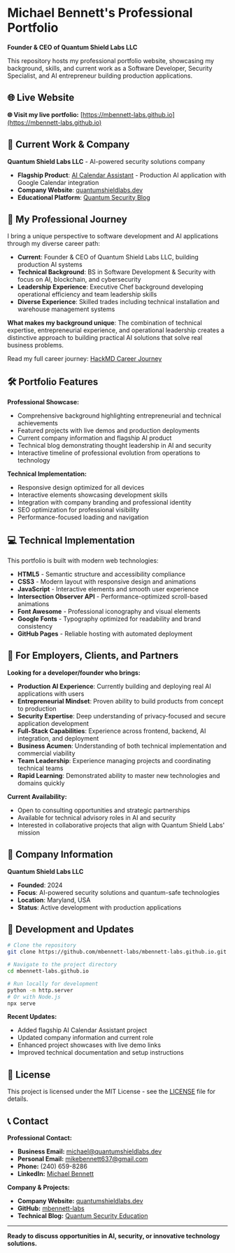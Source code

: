 # Michael Bennett's Professional Portfolio

**Founder & CEO of Quantum Shield Labs LLC**

This repository hosts my professional portfolio website, showcasing my background, skills, and current work as a Software Developer, Security Specialist, and AI entrepreneur building production applications.

## 🌐 Live Website

**🌐 Visit my live portfolio:** [https://mbennett-labs.github.io](https://mbennett-labs.github.io)

## 🚀 Current Work & Company

**Quantum Shield Labs LLC** - AI-powered security solutions company
- **Flagship Product**: [AI Calendar Assistant](https://github.com/mbennett-labs/ai-assistant-michael) - Production AI application with Google Calendar integration
- **Company Website**: [quantumshieldlabs.dev](https://quantumshieldlabs.dev/git-site/)
- **Educational Platform**: [Quantum Security Blog](https://quantumshieldlabs.dev/git-site/blog/)

## 🧠 My Professional Journey

I bring a unique perspective to software development and AI applications through my diverse career path:

- **Current**: Founder & CEO of Quantum Shield Labs LLC, building production AI systems
- **Technical Background**: BS in Software Development & Security with focus on AI, blockchain, and cybersecurity
- **Leadership Experience**: Executive Chef background developing operational efficiency and team leadership skills
- **Diverse Experience**: Skilled trades including technical installation and warehouse management systems

**What makes my background unique**: The combination of technical expertise, entrepreneurial experience, and operational leadership creates a distinctive approach to building practical AI solutions that solve real business problems.

Read my full career journey: [HackMD Career Journey](https://hackmd.io/@BlocDev/HJqeav0oJe)

## 🛠️ Portfolio Features

**Professional Showcase:**
* Comprehensive background highlighting entrepreneurial and technical achievements
* Featured projects with live demos and production deployments
* Current company information and flagship AI product
* Technical blog demonstrating thought leadership in AI and security
* Interactive timeline of professional evolution from operations to technology

**Technical Implementation:**
* Responsive design optimized for all devices
* Interactive elements showcasing development skills
* Integration with company branding and professional identity
* SEO optimization for professional visibility
* Performance-focused loading and navigation

## 💻 Technical Implementation

This portfolio is built with modern web technologies:

* **HTML5** - Semantic structure and accessibility compliance
* **CSS3** - Modern layout with responsive design and animations
* **JavaScript** - Interactive elements and smooth user experience
* **Intersection Observer API** - Performance-optimized scroll-based animations
* **Font Awesome** - Professional iconography and visual elements
* **Google Fonts** - Typography optimized for readability and brand consistency
* **GitHub Pages** - Reliable hosting with automated deployment

## 🎯 For Employers, Clients, and Partners

**Looking for a developer/founder who brings:**

- **Production AI Experience**: Currently building and deploying real AI applications with users
- **Entrepreneurial Mindset**: Proven ability to build products from concept to production
- **Security Expertise**: Deep understanding of privacy-focused and secure application development
- **Full-Stack Capabilities**: Experience across frontend, backend, AI integration, and deployment
- **Business Acumen**: Understanding of both technical implementation and commercial viability
- **Team Leadership**: Experience managing projects and coordinating technical teams
- **Rapid Learning**: Demonstrated ability to master new technologies and domains quickly

**Current Availability:**
- Open to consulting opportunities and strategic partnerships
- Available for technical advisory roles in AI and security
- Interested in collaborative projects that align with Quantum Shield Labs' mission

## 🏢 Company Information

**Quantum Shield Labs LLC**
- **Founded**: 2024
- **Focus**: AI-powered security solutions and quantum-safe technologies
- **Location**: Maryland, USA
- **Status**: Active development with production applications

## 🔄 Development and Updates

```bash
# Clone the repository
git clone https://github.com/mbennett-labs/mbennett-labs.github.io.git

# Navigate to the project directory
cd mbennett-labs.github.io

# Run locally for development
python -m http.server
# Or with Node.js
npx serve
```

**Recent Updates:**
- Added flagship AI Calendar Assistant project
- Updated company information and current role
- Enhanced project showcases with live demo links
- Improved technical documentation and setup instructions

## 📄 License

This project is licensed under the MIT License - see the [LICENSE](LICENSE) file for details.

## 📞 Contact

**Professional Contact:**
* **Business Email:** michael@quantumshieldlabs.dev
* **Personal Email:** mikebennett637@gmail.com
* **Phone:** (240) 659-8286
* **LinkedIn:** [Michael Bennett](https://www.linkedin.com/in/michael-bennett-a29a93103/)

**Company & Projects:**
* **Company Website:** [quantumshieldlabs.dev](https://quantumshieldlabs.dev/git-site/)
* **GitHub:** [mbennett-labs](https://github.com/mbennett-labs)
* **Technical Blog:** [Quantum Security Education](https://quantumshieldlabs.dev/git-site/blog/)

---

**Ready to discuss opportunities in AI, security, or innovative technology solutions.**
